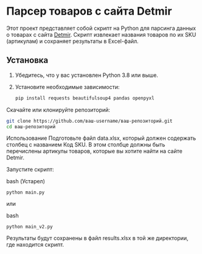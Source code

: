 # Парсер товаров с сайта Detmir

Этот проект представляет собой скрипт на Python для парсинга данных о товарах с сайта [Detmir](https://www.detmir.ru/). Скрипт извлекает названия товаров по их SKU (артикулам) и сохраняет результаты в Excel-файл.

## Установка

1. Убедитесь, что у вас установлен Python 3.8 или выше.
2. Установите необходимые зависимости:

   ```bash
   pip install requests beautifulsoup4 pandas openpyxl

Скачайте или клонируйте репозиторий:

  ```bash
  git clone https://github.com/ваш-username/ваш-репозиторий.git
  cd ваш-репозиторий
```

Использование
Подготовьте файл data.xlsx, который должен содержать столбец с названием Код SKU. В этом столбце должны быть перечислены артикулы товаров, которые вы хотите найти на сайте Detmir.

Запустите скрипт:

  bash (Устарел)
  ```
  python main.py
  ```
или
  
  bash
  ```
  python main_v2.py
  ```
Результаты будут сохранены в файл results.xlsx в той же директории, где находится скрипт.

